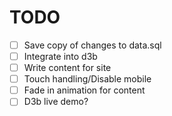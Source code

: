 # TODO

- [ ] Save copy of changes to data.sql
- [ ] Integrate into d3b
- [ ] Write content for site
- [ ] Touch handling/Disable mobile
- [ ] Fade in animation for content
- [ ] D3b live demo?
